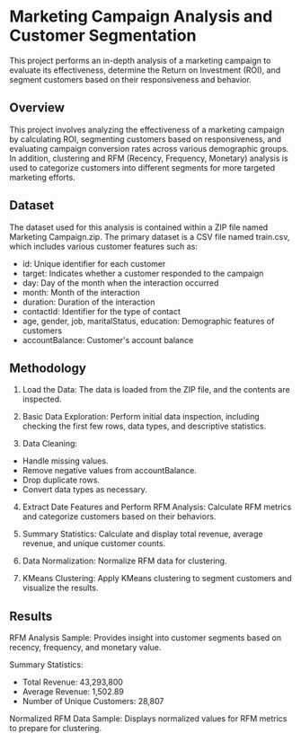 # Marketing Campaign Analysis and Customer Segmentation

This project performs an in-depth analysis of a marketing campaign to evaluate its effectiveness, determine the Return on Investment (ROI), and segment customers based on their responsiveness and behavior.

## Overview

This project involves analyzing the effectiveness of a marketing campaign by calculating ROI, segmenting customers based on responsiveness, and evaluating campaign conversion rates across various demographic groups. In addition, clustering and RFM (Recency, Frequency, Monetary) analysis is used to categorize customers into different segments for more targeted marketing efforts.

## Dataset

The dataset used for this analysis is contained within a ZIP file named Marketing Campaign.zip. The primary dataset is a CSV file named train.csv, which includes various customer features such as:

- id: Unique identifier for each customer
- target: Indicates whether a customer responded to the campaign
- day: Day of the month when the interaction occurred
- month: Month of the interaction
- duration: Duration of the interaction
- contactId: Identifier for the type of contact
- age, gender, job, maritalStatus, education: Demographic features of customers
- accountBalance: Customer's account balance

## Methodology

1. Load the Data: The data is loaded from the ZIP file, and the contents are inspected.

2. Basic Data Exploration: Perform initial data inspection, including checking the first few rows, data types, and descriptive statistics.

3. Data Cleaning:
- Handle missing values.
- Remove negative values from accountBalance.
- Drop duplicate rows.
- Convert data types as necessary.

4. Extract Date Features and Perform RFM Analysis: Calculate RFM metrics and categorize customers based on their behaviors.

5. Summary Statistics: Calculate and display total revenue, average revenue, and unique customer counts.

6. Data Normalization: Normalize RFM data for clustering.

7. KMeans Clustering: Apply KMeans clustering to segment customers and visualize the results.

## Results

RFM Analysis Sample: Provides insight into customer segments based on recency, frequency, and monetary value.

Summary Statistics:
- Total Revenue: 43,293,800
- Average Revenue: 1,502.89
- Number of Unique Customers: 28,807

Normalized RFM Data Sample: Displays normalized values for RFM metrics to prepare for clustering.
